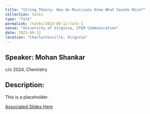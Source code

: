 ```yaml
---
title: "String Theory: How do Musicians Know What Sounds Nice?"
collection: talks
type: "Talk"
permalink: /talks/2023-09-12-talk-1
venue: "University of Virginia, STEM Communication"
date: 2023-09-12
location: "Charlottesville, Virginia"
---
```


## Speaker: Mohan Shankar
c/o 2024, Chemistry
## Description:
This is a placeholder.

[Associated Slides Here](http://stemforvirginia.github.io/files/stemm_comm1.pdf)
